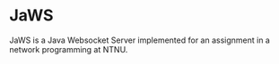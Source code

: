 # JaWS

JaWS is a Java Websocket Server implemented for an assignment in a network programming at NTNU.
